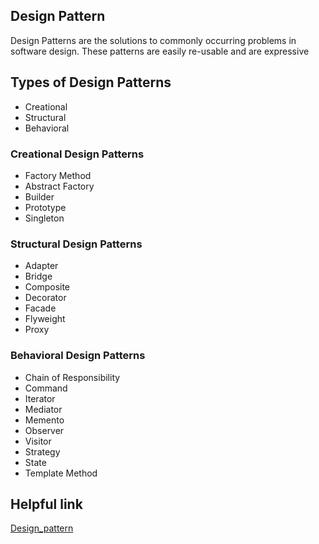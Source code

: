## Design Pattern

Design Patterns are the solutions to commonly occurring problems in software design. These patterns are easily re-usable and are expressive

## Types of Design Patterns
- Creational
- Structural
- Behavioral

### Creational Design Patterns

- Factory Method
- Abstract Factory
- Builder
- Prototype
- Singleton

### Structural Design Patterns

- Adapter
- Bridge
- Composite
- Decorator
- Facade
- Flyweight
- Proxy

### Behavioral Design Patterns

- Chain of Responsibility
- Command
- Iterator
- Mediator
- Memento
- Observer
- Visitor
- Strategy
- State
- Template Method

## Helpful link
[Design_pattern](https://medium.com/dhiwise/advanced-javascript-design-patterns-6812f3286585)